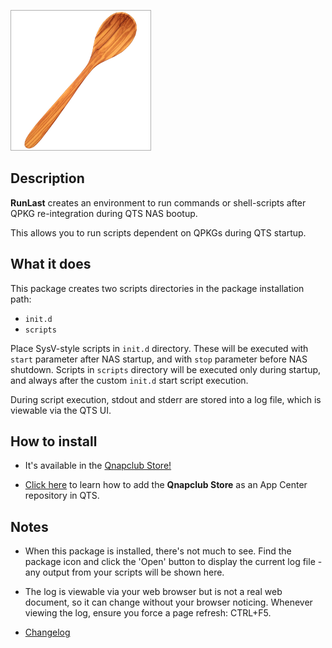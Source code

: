 ![icon](images/runlast-cs-b.png)

## Description

**RunLast** creates an environment to run commands or shell-scripts after QPKG re-integration during QTS NAS bootup.

This allows you to run scripts dependent on QPKGs during QTS startup.

## What it does

This package creates two scripts directories in the package installation path:
- `init.d`
- `scripts`

Place SysV-style scripts in `init.d` directory. These will be executed with `start` parameter after NAS startup, and with `stop` parameter before NAS shutdown.
Scripts in `scripts` directory will be executed only during startup, and always after the custom `init.d` start script execution.

During script execution, stdout and stderr are stored into a log file, which is viewable via the QTS UI.

## How to install

- It's available in the [Qnapclub Store!](https://qnapclub.eu/en/qpkg/690)

- [Click here](https://qnapclub.eu/en/howto/1) to learn how to add the **Qnapclub Store** as an App Center repository in QTS.


## Notes

- When this package is installed, there's not much to see. Find the package icon and click the 'Open' button to display the current log file - any output from your scripts will be shown here.

- The log is viewable via your web browser but is not a real web document, so it can change without your browser noticing. Whenever viewing the log, ensure you force a page refresh: CTRL+F5.


- [Changelog](changelog.txt)
